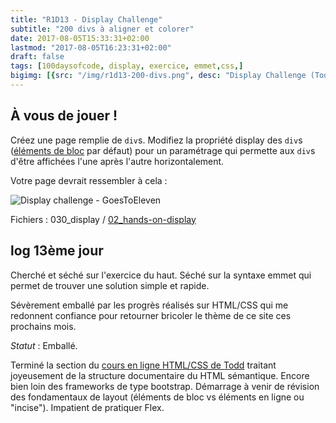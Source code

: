 ```yaml
---
title: "R1D13 - Display Challenge"
subtitle: "200 divs à aligner et colorer"
date: 2017-08-05T15:33:31+02:00
lastmod: "2017-08-05T16:23:31+02:00"
draft: false
tags: [100daysofcode, display, exercice, emmet,css,]
bigimg: [{src: "/img/r1d13-200-divs.png", desc: "Display Challenge (Todd McLeod)"}]
---
```


## À vous de jouer ! 

Créez une page remplie de `div`s. Modifiez la propriété display des `div`s ([éléments de bloc](https://developer.mozilla.org/fr/docs/Web/HTML/Element/div) par défaut) pour un paramétrage qui permette aux `div`s d'être affichées l'une après l'autre horizontalement. 

Votre page devrait ressembler à cela :

![Display challenge - GoesToEleven](https://github.com/GoesToEleven/html-css-bootcamp/blob/master/030_display/02_hands-on-display/01_challenge/desired-result.png?raw=true)

<!--more-->

Fichiers : 030_display / [02_hands-on-display](https://github.com/GoesToEleven/html-css-bootcamp/tree/master/030_display/02_hands-on-display)


## log 13ème jour 

Cherché et séché sur l'exercice du haut. Séché sur la syntaxe emmet qui permet de trouver une solution simple et rapide.  

Sévèrement emballé par les progrès réalisés sur HTML/CSS qui me redonnent confiance pour retourner bricoler le thème de ce site ces prochains mois. 

*Statut* : Emballé.

Terminé la section du [cours en ligne HTML/CSS de Todd](https://greatercommons.com/learn/6708511014649856) traitant joyeusement de la structure documentaire du HTML sémantique. Encore bien loin des frameworks de type bootstrap. Démarrage à venir de révision des fondamentaux de layout (éléments de bloc vs éléments en ligne ou "incise"). Impatient de pratiquer Flex.
